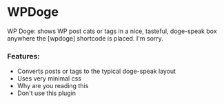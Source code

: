 WPDoge
======

WP Doge: shows WP post cats or tags in a nice, tasteful, doge-speak box anywhere the [wpdoge] shortcode is placed. I'm sorry.


### Features:

- Converts posts or tags to the typical doge-speak layout
- Uses very minimal css
- Why are you reading this
- Don't use this plugin
